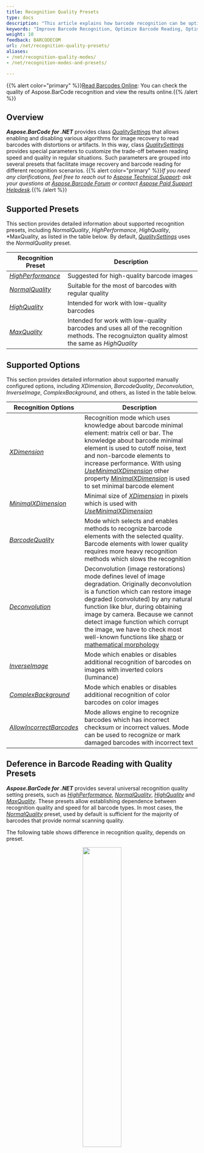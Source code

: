 ```yaml
---
title: Recognition Quality Presets
type: docs
description: "This article explains how barcode recognition can be optimized in terms of accuracy and speed using different quality options presets and setting various options"
keywords: "Improve Barcode Recognition, Optimize Barcode Reading, Optimized Scan for Barcode Recognition, Speed Up Barcode Reading, Image Processing for Barcode, Read Many Barcodes from One Image, Aspose.BarCode, Read Barcode C#"
weight: 10
feedback: BARCODECOM
url: /net/recognition-quality-presets/
aliases:
- /net/recognition-quality-modes/
- /net/recognition-modes-and-presets/

---
```

{{% alert color="primary" %}}[Read Barcodes Online](https://products.aspose.app/barcode/recognize): You can check the quality of Aspose.BarCode recognition and view the results online.{{% /alert %}}
## **Overview**
***Aspose.BarCode for .NET*** provides class [*QualitySettings*](https://reference.aspose.com/barcode/net/aspose.barcode.barcoderecognition/qualitysettings) that allows enabling and disabling various algorithms for image recovery to read barcodes with distortions or artifacts. In this way, class [*QualitySettings*](https://reference.aspose.com/barcode/net/aspose.barcode.barcoderecognition/qualitysettings) provides special parameters to customize the trade-off between reading speed and quality in regular situations. Such parameters are grouped into several presets that facilitate image recovery and barcode reading for different recognition scenarios.
{{% alert color="primary" %}}*If you need any clarifications, feel free to reach out to [Aspose Technical Support](/barcode/net/technical-support/): ask your questions at [Aspose.Barcode Forum](https://forum.aspose.com/c/barcode/13) or contact [Aspose Paid Support Helpdesk](https://helpdesk.aspose.com/).*{{% /alert %}}

## **Supported Presets**
This section provides detailed information about supported recognition presets, including *NormalQuality*, *HighPerformance*, *HighQuality*, *MaxQuality, as listed in the table below. By default, [*QualitySettings*](https://reference.aspose.com/barcode/net/aspose.barcode.barcoderecognition/qualitysettings) uses the *NormalQuality* preset.

|Recognition Preset|Description|
|---|---|
|[*HighPerformance*](https://reference.aspose.com/barcode/net/aspose.barcode.barcoderecognition/qualitysettings/properties/highperformance)| Suggested for high-quality barcode images |
|[*NormalQuality*](https://reference.aspose.com/barcode/net/aspose.barcode.barcoderecognition/qualitysettings/properties/normalquality)| Suitable for the most of barcodes with regular quality |
|[*HighQuality*](https://reference.aspose.com/barcode/net/aspose.barcode.barcoderecognition/qualitysettings/properties/highquality)| Intended for work with low-quality barcodes |
|[*MaxQuality*](https://reference.aspose.com/barcode/net/aspose.barcode.barcoderecognition/qualitysettings/properties/maxquality)| Intended for work with low-quality barcodes and uses all of the recognition methods. The recognuizton quality almost the same as *HighQuality* |


## **Supported Options**
This section provides detailed information about supported manually configured options, including *XDimension*, *BarcodeQuality*, *Deconvolution*, *InverseImage*, *ComplexBackground*, and others, as listed in the table below. 

|Recognition Options|Description|
|---|---|
|[*XDimension*](https://reference.aspose.com/barcode/net/aspose.barcode.barcoderecognition/qualitysettings/properties/xdimension)| Recognition mode which uses knowledge about barcode minimal element: matrix cell or bar. The knowledge about barcode minimal element is used to cutoff noise, text and non-barcode elements to increase performance. With using [*UseMinimalXDimension*](https://reference.aspose.com/barcode/net/aspose.barcode.barcoderecognition/xdimensionmode/) other property [*MinimalXDimension*](https://reference.aspose.com/barcode/net/aspose.barcode.barcoderecognition/qualitysettings/properties/minimalxdimension) is used to set minimal barcode element |
|[*MinimalXDimension*](https://reference.aspose.com/barcode/net/aspose.barcode.barcoderecognition/qualitysettings/properties/minimalxdimension)| Minimal size of [*XDimension*](https://reference.aspose.com/barcode/net/aspose.barcode.barcoderecognition/qualitysettings/properties/xdimension) in pixels which is used with [*UseMinimalXDimension*](https://reference.aspose.com/barcode/net/aspose.barcode.barcoderecognition/xdimensionmode/) |
|[*BarcodeQuality*](https://reference.aspose.com/barcode/net/aspose.barcode.barcoderecognition/qualitysettings/properties/barcodequality)| Mode which selects and enables methods to recognize barcode elements with the selected quality. Barcode elements with lower quality requires more heavy recognition methods which slows the recognition |
|[*Deconvolution*](https://reference.aspose.com/barcode/net/aspose.barcode.barcoderecognition/qualitysettings/properties/deconvolution)| Deconvolution (image restorations) mode defines level of image degradation. Originally deconvolution is a function which can restore image degraded (convoluted) by any natural function like blur, during obtaining image by camera. Because we cannot detect image function which corrupt the image, we have to check most well-known functions like [sharp](https://en.wikipedia.org/wiki/Kernel_(image_processing)) or [mathematical morphology](https://en.wikipedia.org/wiki/Mathematical_morphology) |
|[*InverseImage*](https://reference.aspose.com/barcode/net/aspose.barcode.barcoderecognition/qualitysettings/properties/inverseimage)| Mode which enables or disables additional recognition of barcodes on images with inverted colors (luminance) |
|[*ComplexBackground*](https://reference.aspose.com/barcode/net/aspose.barcode.barcoderecognition/qualitysettings/properties/complexbackground)| Mode which enables or disables additional recognition of color barcodes on color images |
|[*AllowIncorrectBarcodes*](https://reference.aspose.com/barcode/net/aspose.barcode.barcoderecognition/qualitysettings/properties/allowincorrectbarcodes)| Mode allows engine to recognize barcodes which has incorrect checksum or incorrect values. Mode can be used to recognize or mark damaged barcodes with incorrect text |

## **Deference in Barcode Reading with Quality Presets**
***Aspose.BarCode for .NET*** provides several universal recognition quality setting presets, such as [*HighPerformance*](https://reference.aspose.com/barcode/net/aspose.barcode.barcoderecognition/qualitysettings/properties/highperformance), [*NormalQuality*](https://reference.aspose.com/barcode/net/aspose.barcode.barcoderecognition/qualitysettings/properties/normalquality), [*HighQuality*](https://reference.aspose.com/barcode/net/aspose.barcode.barcoderecognition/qualitysettings/properties/highquality) and [*MaxQuality*](https://reference.aspose.com/barcode/net/aspose.barcode.barcoderecognition/qualitysettings/properties/maxquality). These presets allow establishing dependence between recognition quality and speed for all barcode types. In most cases, the [*NormalQuality*](https://reference.aspose.com/barcode/net/aspose.barcode.barcoderecognition/qualitysettings/properties/normalquality) preset, used by default is sufficient for the majority of barcodes that provide normal scanning quality.

The following table shows difference in recognition quality, depends on preset.

<p align="center"><img src="barcodes_different_quality.png" height="45%" width="45%"></p>

| HighPerformance Preset | NormalQuality Preset | HighQuality Preset | MaxQuality Preset | MaxQuality Preset and Incorrect Barcodes|
|---|---|---|---|---|
| Recognized barcodes: **5** | Recognized barcodes: **7** | Recognized barcodes: **10** | Recognized barcodes: **10** | Recognized barcodes: **12** |

``` csharp
Console.WriteLine("ReadQualityPresets:");
//recognize image with HighPerformance
Console.WriteLine("ReadQualityPresets: HighPerformance");
using (BarCodeReader read = new BarCodeReader($"{path}barcodes_different_quality.png", DecodeType.Code128,
    DecodeType.Code39Extended, DecodeType.Planet, DecodeType.QR, DecodeType.MicroQR, DecodeType.Pdf417, DecodeType.DataMatrix, DecodeType.Aztec))
{
    read.QualitySettings = QualitySettings.HighPerformance;
    Console.WriteLine($"Barcodes read: {read.ReadBarCodes().Length}");
    foreach (BarCodeResult result in read.FoundBarCodes)
        Console.WriteLine($"{result.CodeTypeName}:{result.CodeText}");
}

//recognize image with NormalQuality
Console.WriteLine("ReadQualityPresets: NormalQuality");
using (BarCodeReader read = new BarCodeReader($"{path}barcodes_different_quality.png", DecodeType.Code128,
    DecodeType.Code39Extended, DecodeType.Planet, DecodeType.QR, DecodeType.MicroQR, DecodeType.Pdf417, DecodeType.DataMatrix, DecodeType.Aztec))
{
    read.QualitySettings = QualitySettings.NormalQuality;
    Console.WriteLine($"Barcodes read: {read.ReadBarCodes().Length}");
    foreach (BarCodeResult result in read.FoundBarCodes)
        Console.WriteLine($"{result.CodeTypeName}:{result.CodeText}");
}

//recognize image with HighQuality
Console.WriteLine("ReadQualityPresets: HighQuality");
using (BarCodeReader read = new BarCodeReader($"{path}barcodes_different_quality.png", DecodeType.Code128,
    DecodeType.Code39Extended, DecodeType.Planet, DecodeType.QR, DecodeType.MicroQR, DecodeType.Pdf417, DecodeType.DataMatrix, DecodeType.Aztec))
{
    read.QualitySettings = QualitySettings.HighQuality;
    Console.WriteLine($"Barcodes read: {read.ReadBarCodes().Length}");
    foreach (BarCodeResult result in read.FoundBarCodes)
        Console.WriteLine($"{result.CodeTypeName}:{result.CodeText}");
}

//recognize image with MaxQuality
Console.WriteLine("ReadQualityPresets: MaxQuality");
using (BarCodeReader read = new BarCodeReader($"{path}barcodes_different_quality.png", DecodeType.Code128,
    DecodeType.Code39Extended, DecodeType.Planet, DecodeType.QR, DecodeType.MicroQR, DecodeType.Pdf417, DecodeType.DataMatrix, DecodeType.Aztec))
{
    read.QualitySettings = QualitySettings.MaxQuality;
    Console.WriteLine($"Barcodes read: {read.ReadBarCodes().Length}");
    foreach (BarCodeResult result in read.FoundBarCodes)
        Console.WriteLine($"{result.CodeTypeName}:{result.CodeText}");
}

//recognize image with MaxQuality and Incorrect Barcodes
Console.WriteLine("ReadQualityPresets: MaxQuality and Incorrect Barcodes");
using (BarCodeReader read = new BarCodeReader($"{path}barcodes_different_quality.png", DecodeType.Code128,
    DecodeType.Code39Extended, DecodeType.Planet, DecodeType.QR, DecodeType.MicroQR, DecodeType.Pdf417, DecodeType.DataMatrix, DecodeType.Aztec))
{
    read.QualitySettings = QualitySettings.MaxQuality;
    read.QualitySettings.AllowIncorrectBarcodes = true;
    Console.WriteLine($"Barcodes read: {read.ReadBarCodes().Length}");
    foreach (BarCodeResult result in read.FoundBarCodes)
        Console.WriteLine($"{result.CodeTypeName}:{result.CodeText}");
}
```

<details>  
<summary>View the results of code execution</summary>

```text
ReadQualityPresets:
ReadQualityPresets: HighPerformance
Barcodes read: 5
Code128:Aspose Code 04
Aztec:Aspose Regular
Code39Extended:/YYAD25HL
MicroQR:FV50CE
Code39Extended:0058
ReadQualityPresets: NormalQuality
Barcodes read: 7
Code128:Aspose Code 04
Aztec:Aspose Regular
Code39Extended:/YYAD25HL
MicroQR:FV50CE
DataMatrix:D19-WQ9-F91046-0811
Code39Extended:0058
Planet:990000837284
ReadQualityPresets: HighQuality
Barcodes read: 10
Code128:Aspose Code 04
Code128:Aspose Code 01
Aztec:Aspose Regular
Aztec:Aspose Inverse
Code128:JJBEA129955634111200235
Code128:EASYAPANEXO
MicroQR:FV50CE
DataMatrix:D19-WQ9-F91046-0811
Code39Extended:0058
Planet:990000837284
ReadQualityPresets: MaxQuality
Barcodes read: 10
Code128:Aspose Code 04
Code128:Aspose Code 01
Aztec:Aspose Regular
Aztec:Aspose Inverse
Code128:JJBEA129955634111200235
Code128:EASYAPANEXO
MicroQR:FV50CE
DataMatrix:D19-WQ9-F91046-0811
Code39Extended:0058
Planet:990000837284
ReadQualityPresets: MaxQuality and Incorrect Barcodes
Barcodes read: 12
Code128:Aspose Code 04
Code128:Aspose Code 01
Aztec:Aspose Regular
Aztec:Aspose Inverse
Code128:JJBEA129955634111200235
Code128:EASYAPANEXO
MicroQR:FV50CE
QR:Aspose QR
DataMatrix:D19-WQ9-F91046-0811
Pdf417:Aspose Pdf417
Code39Extended:0058
Planet:990000837284
```

</details>

## **Read Evidently Incorrect Barcodes**
To read all barcodes potentially presented in an image including incorrect ones, ***Aspose.BarCode for .NET*** provides a special option called [*AllowIncorrectBarcodes*](https://reference.aspose.com/barcode/net/aspose.barcode.barcoderecognition/qualitysettings/properties/allowincorrectbarcodes). This option tries to mark or partially recognize barcodes which could not pass checksum check and can be used only for debugging purposes. In this case, the barcode data is decoded with the [*Confidence*](https://reference.aspose.com/barcode/net/aspose.barcode.barcoderecognition/barcoderesult/properties/confidence) level being *None*, which means that the correctness of recognition is not guaranteed.  

The following code snippet explains how to force the recognition of the barcode known as unreadable:

<p align="center"><img src="pdf417_qr_corrupted.png" width="30%" height="30%"></p>

| Incorrect Barcodes: disabled | Incorrect Barcodes: enabled |
|---|---|
| Recognized barcodes: **0** | Recognized barcodes: **2** |

``` csharp
Console.WriteLine("ReadIncorrectBarcodes:");
//recognize image with disabled AllowIncorrectBarcodes
Console.WriteLine("AllowIncorrectBarcodes: false");
using (BarCodeReader read = new BarCodeReader($"{path}pdf417_qr_corrupted.png", DecodeType.QR, DecodeType.Pdf417))
{
    read.QualitySettings.AllowIncorrectBarcodes = false;
    Console.WriteLine($"Barcodes read: {read.ReadBarCodes().Length}");
    foreach (BarCodeResult result in read.FoundBarCodes)
        Console.WriteLine($"{result.CodeTypeName}:{result.CodeText}");
}

//recognize image with enambled AllowIncorrectBarcodes
Console.WriteLine("AllowIncorrectBarcodes: true");
using (BarCodeReader read = new BarCodeReader($"{path}pdf417_qr_corrupted.png", DecodeType.QR, DecodeType.Pdf417))
{
    read.QualitySettings.AllowIncorrectBarcodes = true;
    Console.WriteLine($"Barcodes read: {read.ReadBarCodes().Length}");
    foreach (BarCodeResult result in read.FoundBarCodes)
        Console.WriteLine($"{result.CodeTypeName}:{result.CodeText}");
}
```

<details>  
<summary>View the results of code execution</summary>

```text  
ReadIncorrectBarcodes:
AllowIncorrectBarcodes: false
Barcodes read: 0
AllowIncorrectBarcodes: true
Barcodes read: 2
Pdf417:Aspose Pdf417
QR:Aspose QR
```

</details>
